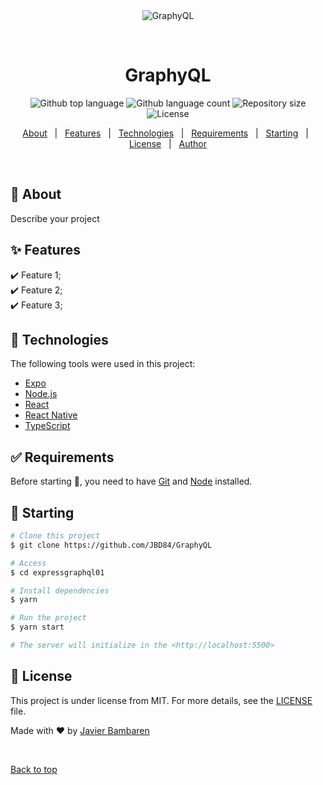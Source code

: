 <div align="center" id="top"> 
  <img src="./.github/app.gif" alt="GraphyQL" />

  &#xa0;

  <!-- <a href="https://GraphyQL.netlify.app">Demo</a> -->
</div>

<h1 align="center">GraphyQL</h1>

<p align="center">
  <img alt="Github top language" src="https://img.shields.io/github/languages/top/JBD84/GraphyQL01?color=56BEB8">

  <img alt="Github language count" src="https://img.shields.io/github/languages/count/JBD84/GraphyQL01?color=56BEB8">

  <img alt="Repository size" src="https://img.shields.io/github/repo-size/JBD84/GraphyQL01?color=56BEB8">

  <img alt="License" src="https://img.shields.io/github/license/JBD84/GraphyQL01?color=56BEB8">

  <!-- <img alt="Github issues" src="https://img.shields.io/github/issues/{{YOUR_GITHUB_USERNAME}}/expressgraphql01?color=56BEB8" /> -->

  <!-- <img alt="Github forks" src="https://img.shields.io/github/forks/{{YOUR_GITHUB_USERNAME}}/expressgraphql01?color=56BEB8" /> -->

  <!-- <img alt="Github stars" src="https://img.shields.io/github/stars/{{YOUR_GITHUB_USERNAME}}/expressgraphql01?color=56BEB8" /> -->
</p>

<!-- Status -->

<!-- <h4 align="center"> 
	🚧  Expressgraphql01 🚀 Under construction...  🚧
</h4> 

<hr> -->

<p align="center">
  <a href="#dart-about">About</a> &#xa0; | &#xa0; 
  <a href="#sparkles-features">Features</a> &#xa0; | &#xa0;
  <a href="#rocket-technologies">Technologies</a> &#xa0; | &#xa0;
  <a href="#white_check_mark-requirements">Requirements</a> &#xa0; | &#xa0;
  <a href="#checkered_flag-starting">Starting</a> &#xa0; | &#xa0;
  <a href="#memo-license">License</a> &#xa0; | &#xa0;
  <a href="https://github.com/{{JBD84}}" target="_blank">Author</a>
</p>

<br>

## :dart: About ##

Describe your project

## :sparkles: Features ##

:heavy_check_mark: Feature 1;\
:heavy_check_mark: Feature 2;\
:heavy_check_mark: Feature 3;

## :rocket: Technologies ##

The following tools were used in this project:

- [Expo](https://expo.io/)
- [Node.js](https://nodejs.org/en/)
- [React](https://pt-br.reactjs.org/)
- [React Native](https://reactnative.dev/)
- [TypeScript](https://www.typescriptlang.org/)

## :white_check_mark: Requirements ##

Before starting :checkered_flag:, you need to have [Git](https://git-scm.com) and [Node](https://nodejs.org/en/) installed.

## :checkered_flag: Starting ##

```bash
# Clone this project
$ git clone https://github.com/JBD84/GraphyQL

# Access
$ cd expressgraphql01

# Install dependencies
$ yarn

# Run the project
$ yarn start

# The server will initialize in the <http://localhost:5500>
```

## :memo: License ##

This project is under license from MIT. For more details, see the [LICENSE](LICENSE.md) file.


Made with :heart: by <a href="https://github.com/JBD84" target="_blank">Javier Bambaren</a>

&#xa0;

<a href="#top">Back to top</a>
